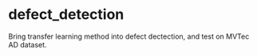 # defect_detection

Bring transfer learning method into defect dectection, and test on MVTec AD dataset.
